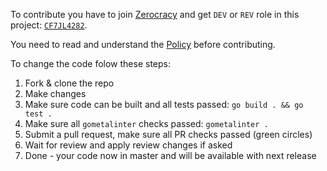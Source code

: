 To contribute you have to join [Zerocracy](https://www.0crat.com)
and get `DEV` or `REV` role in this project: [`CF7JL4282`](https://www.0crat.com/p/CF7JL4282).

You need to read and understand the
[Policy](https://www.zerocracy.com/policy.html) before contributing.

To change the code folow these steps:
 1. Fork & clone the repo
 2. Make changes
 3. Make sure code can be built and all tests passed: `go build . && go test .`
 4. Make sure all `gometalinter` checks passed: `gometalinter .`
 5. Submit a pull request, make sure all PR checks passed (green circles)
 6. Wait for review and apply review changes if asked
 7. Done - your code now in master and will be available with next release
